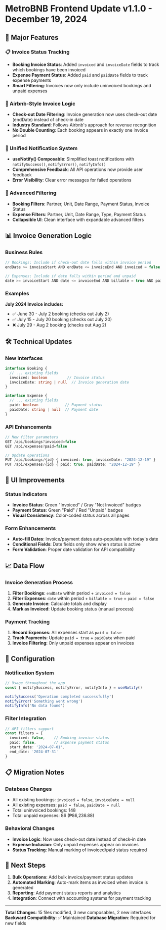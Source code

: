 # MetroBNB Frontend Update v1.1.0 - December 19, 2024

## 🚀 Major Features

### 📋 Invoice Status Tracking
- **Booking Invoice Status**: Added `invoiced` and `invoiceDate` fields to track which bookings have been invoiced
- **Expense Payment Status**: Added `paid` and `paidDate` fields to track expense payments
- **Smart Filtering**: Invoices now only include uninvoiced bookings and unpaid expenses

### 📅 Airbnb-Style Invoice Logic
- **Check-out Date Filtering**: Invoice generation now uses check-out date (endDate) instead of check-in date
- **Industry Standard**: Follows Airbnb's approach for revenue recognition
- **No Double Counting**: Each booking appears in exactly one invoice period

### 🔔 Unified Notification System
- **useNotify() Composable**: Simplified toast notifications with `notifySuccess()`, `notifyError()`, `notifyInfo()`
- **Comprehensive Feedback**: All API operations now provide user feedback
- **Error Visibility**: Clear error messages for failed operations

### 🎯 Advanced Filtering
- **Booking Filters**: Partner, Unit, Date Range, Payment Status, Invoice Status
- **Expense Filters**: Partner, Unit, Date Range, Type, Payment Status
- **Collapsible UI**: Clean interface with expandable advanced filters

## 📊 Invoice Generation Logic

### Business Rules
```javascript
// Bookings: Include if check-out date falls within invoice period
endDate >= invoiceStart AND endDate <= invoiceEnd AND invoiced = false

// Expenses: Include if date falls within period and unpaid
date >= invoiceStart AND date <= invoiceEnd AND billable = true AND paid = false
```

### Examples
**July 2024 Invoice includes:**
- ✅ June 30 - July 2 booking (checks out July 2)
- ✅ July 15 - July 20 booking (checks out July 20)
- ❌ July 29 - Aug 2 booking (checks out Aug 2)

## 🛠️ Technical Updates

### New Interfaces
```typescript
interface Booking {
  // ... existing fields
  invoiced: boolean         // Invoice status
  invoiceDate: string | null  // Invoice generation date
}

interface Expense {
  // ... existing fields
  paid: boolean            // Payment status
  paidDate: string | null  // Payment date
}
```

### API Enhancements
```typescript
// New filter parameters
GET /api/bookings?invoiced=false
GET /api/expenses?paid=false

// Update operations
PUT /api/bookings/{id} { invoiced: true, invoiceDate: "2024-12-19" }
PUT /api/expenses/{id} { paid: true, paidDate: "2024-12-19" }
```

## 🎨 UI Improvements

### Status Indicators
- **Invoice Status**: Green "Invoiced" / Gray "Not Invoiced" badges
- **Payment Status**: Green "Paid" / Red "Unpaid" badges
- **Visual Consistency**: Color-coded status across all pages

### Form Enhancements
- **Auto-fill Dates**: Invoice/payment dates auto-populate with today's date
- **Conditional Fields**: Date fields only show when status is active
- **Form Validation**: Proper date validation for API compatibility

## 📈 Data Flow

### Invoice Generation Process
1. **Filter Bookings**: `endDate` within period + `invoiced = false`
2. **Filter Expenses**: `date` within period + `billable = true` + `paid = false`
3. **Generate Invoice**: Calculate totals and display
4. **Mark as Invoiced**: Update booking status (manual process)

### Payment Tracking
1. **Record Expenses**: All expenses start as `paid = false`
2. **Track Payments**: Update `paid = true` + `paidDate` when paid
3. **Invoice Filtering**: Only unpaid expenses appear on invoices

## 🔧 Configuration

### Notification System
```typescript
// Usage throughout the app
const { notifySuccess, notifyError, notifyInfo } = useNotify()

notifySuccess('Operation completed successfully')
notifyError('Something went wrong')
notifyInfo('No data found')
```

### Filter Integration
```typescript
// API filters support
const filters = {
  invoiced: false,    // Booking invoice status
  paid: false,        // Expense payment status
  start_date: '2024-07-01',
  end_date: '2024-07-31'
}
```

## 📋 Migration Notes

### Database Changes
- All existing bookings: `invoiced = false`, `invoiceDate = null`
- All existing expenses: `paid = false`, `paidDate = null`
- Total uninvoiced bookings: 148
- Total unpaid expenses: 86 (₱86,236.88)

### Behavioral Changes
- **Invoice Logic**: Now uses check-out date instead of check-in date
- **Expense Inclusion**: Only unpaid expenses appear on invoices
- **Status Tracking**: Manual marking of invoiced/paid status required

## 🎯 Next Steps

1. **Bulk Operations**: Add bulk invoice/payment status updates
2. **Automated Marking**: Auto-mark items as invoiced when invoice is generated
3. **Reporting**: Add payment status reports and analytics
4. **Integration**: Connect with accounting systems for payment tracking

---

**Total Changes**: 15 files modified, 3 new composables, 2 new interfaces
**Backward Compatibility**: ✅ Maintained
**Database Migration**: Required for new fields